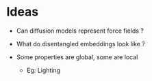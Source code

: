 # Ideas

- Can diffusion models represent force fields ?
- What do disentangled embeddings look like ?

- Some properties are global, some are local
	- Eg: Lighting

